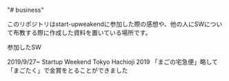 "# business"

このリポジトリはstart-upweakendに参加した際の感想や、他の人にSWについて布教する際に作成した資料を置いている場所です。

参加したSW

2019/9/27~
Startup Weekend Tokyo Hachioji 2019
「まごの宅急便」略して「まごたく」で金賞をとることができました

